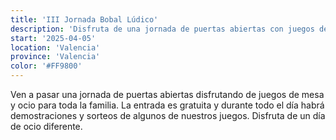 ```yaml
---
title: 'III Jornada Bobal Lúdico'
description: 'Disfruta de una jornada de puertas abiertas con juegos de mesa y ocio para toda la familia.'
start: '2025-04-05'
location: 'Valencia'
province: 'Valencia'
color: '#FF9800'
---
```


Ven a pasar una jornada de puertas abiertas disfrutando de juegos de mesa y ocio para toda la familia. La entrada es gratuita y durante todo el día habrá demostraciones y sorteos de algunos de nuestros juegos. Disfruta de un día de ocio diferente.